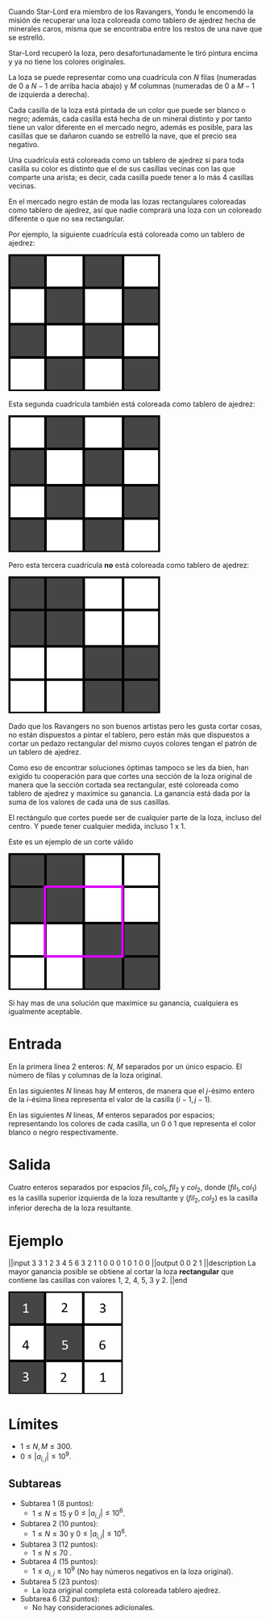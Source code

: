 Cuando Star-Lord era miembro de los Ravangers, Yondu le encomendó la misión de recuperar una loza coloreada como tablero de ajedrez hecha de minerales caros, misma que se encontraba entre los restos de una nave que se estrelló.

Star-Lord recuperó la loza, pero desafortunadamente le tiró pintura encima y ya no tiene los colores originales.

La loza se puede representar como una cuadrícula con $N$ filas (numeradas de $0$ a $N - 1$ de arriba hacia abajo) y $M$ columnas (numeradas de $0$ a $M - 1$ de izquierda a derecha).

Cada casilla de la loza está pintada de un color que puede ser blanco o negro; además, cada casilla está hecha de un mineral distinto y por tanto tiene un valor diferente en el mercado negro, además es posible, para las casillas que se dañaron cuando se estrelló la nave, que el precio sea negativo.

Una cuadrícula está coloreada como un tablero de ajedrez si para toda casilla su color es distinto que el de sus casillas vecinas con las que comparte una arista; es decir, cada casilla puede tener a lo más 4 casillas vecinas.

En el mercado negro están de moda las lozas rectangulares coloreadas como tablero de ajedrez, así que nadie comprará una loza con un coloreado diferente o que no sea rectangular.

Por ejemplo, la siguiente cuadrícula está coloreada como un tablero de ajedrez:

![Cuadricula 1](grid1.png)

Esta segunda cuadrícula también está coloreada como tablero de ajedrez:

![Cuadricula 2](grid2.png)

Pero esta tercera cuadrícula **no** está coloreada como tablero de ajedrez:

![Cuadricula 3](grid3.png)

Dado que los Ravangers no son buenos artistas pero les gusta cortar cosas, no están dispuestos a pintar el tablero, pero están más que dispuestos a cortar un pedazo rectangular del mismo cuyos colores tengan el patrón de un tablero de ajedrez.

Como eso de encontrar soluciones óptimas tampoco se les da bien, han exigido tu cooperación para que cortes una sección de la loza original de manera que la sección cortada sea rectangular, esté coloreada como tablero de ajedrez y maximice su ganancia. La ganancia está dada por la suma de los valores de cada una de sus casillas.

El rectángulo que cortes puede ser de cualquier parte de la loza, incluso del centro. Y puede tener cualquier medida, incluso 1 x 1.

Este es un ejemplo de un corte válido

![Cuadricula 4](grid4.png)

Si hay mas de una solución que maximice su ganancia, cualquiera es igualmente aceptable.

# Entrada
En la primera línea 2 enteros: $N$, $M$ separados por un único espacio. El número de filas y columnas de la loza original.

En las siguientes $N$ lineas hay $M$ enteros, de manera que el $j$-ésimo entero de la $i$-ésima línea representa el valor de la casilla $(i - 1, j - 1)$.

En las siguientes $N$ lineas, $M$ enteros separados por espacios; representando los colores de cada casilla, un 0 ó 1 que representa el color blanco o negro respectivamente.

# Salida
Cuatro enteros separados por espacios $fil_1, col_1, fil_2$ y $col_2$, donde $(fil_1, col_1)$ es la casilla superior izquierda de la loza resultante y $(fil_2, col_2)$ es la casilla inferior derecha de la loza resultante.

# Ejemplo

||input
3 3
1 2 3
4 5 6
3 2 1
1 0 0
0 1 0
1 0 0
||output
0 0
2 1
||description
La mayor ganancia posible se obtiene al cortar la loza **rectangular** que contiene las casillas con valores 1, 2, 4, 5, 3 y 2.
||end

![Ejemplo](sample.png)

# Límites

* $1 \le N, M \le 300$.
* $0 \le | a_{i,j} | \le 10^9$.

## Subtareas

* Subtarea 1 (8 puntos):
  * $1 \le N \le 15$ y $0 \le | a_{i,j} | \le 10^6$.
* Subtarea 2 (10 puntos):
  * $1 \le N \le 30$ y $0 \le | a_{i,j} | \le 10^6$.
* Subtarea 3 (12 puntos):
  * $1 \le N \le 70$ .
* Subtarea 4 (15 puntos):
  * $1 \le a_{i,j} \le 10^9$ (No hay números negativos en la loza original).
* Subtarea 5 (23 puntos):
  * La loza original completa está coloreada tablero ajedrez.
* Subtarea 6 (32 puntos):
  * No hay consideraciones adicionales.
